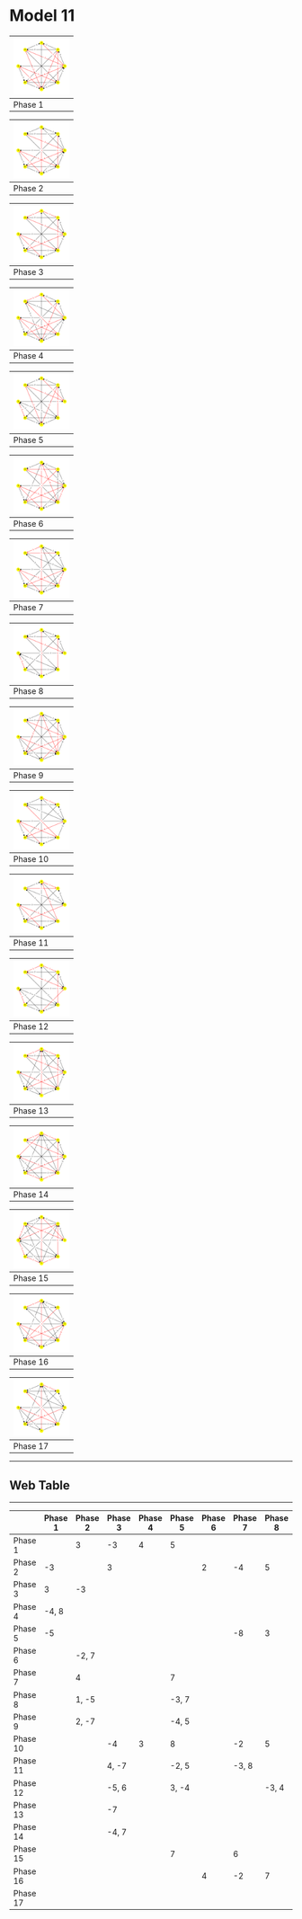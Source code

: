 # Model 11 #

|<img src="./model11_phase_0.png" width="100" height="100"> |
|---|
|Phase 1|

|<img src="./model11_phase_1.png" width="100" height="100"> |
|---|
|Phase 2|

|<img src="./model11_phase_2.png" width="100" height="100"> |
|---|
|Phase 3|

|<img src="./model11_phase_3.png" width="100" height="100"> |
|---|
|Phase 4|

|<img src="./model11_phase_4.png" width="100" height="100"> |
|---|
|Phase 5|

|<img src="./model11_phase_5.png" width="100" height="100"> |
|---|
|Phase 6|

|<img src="./model11_phase_6.png" width="100" height="100"> |
|---|
|Phase 7|

|<img src="./model11_phase_7.png" width="100" height="100"> |
|---|
|Phase 8|

|<img src="./model11_phase_8.png" width="100" height="100"> |
|---|
|Phase 9|

|<img src="./model11_phase_9.png" width="100" height="100"> |
|---|
|Phase 10|

|<img src="./model11_phase_10.png" width="100" height="100"> |
|---|
|Phase 11|

|<img src="./model11_phase_11.png" width="100" height="100"> |
|---|
|Phase 12|

|<img src="./model11_phase_12.png" width="100" height="100"> |
|---|
|Phase 13|

|<img src="./model11_phase_13.png" width="100" height="100"> |
|---|
|Phase 14|

|<img src="./model11_phase_14.png" width="100" height="100"> |
|---|
|Phase 15|

|<img src="./model11_phase_15.png" width="100" height="100"> |
|---|
|Phase 16|

|<img src="./model11_phase_16.png" width="100" height="100"> |
|---|
|Phase 17|

---
## Web Table ##
---
||Phase 1|Phase 2|Phase 3|Phase 4|Phase 5|Phase 6|Phase 7|Phase 8|Phase 9|Phase 10|Phase 11|Phase 12|Phase 13|Phase 14|Phase 15|Phase 16|Phase 17|
|---|---|---|---|---|---|---|---|---|---|---|---|---|---|---|---|---|---|
Phase 1||3|-3|4|5|||||||||||||
Phase 2|-3||3|||2|-4|5|7|||||||||
Phase 3|3|-3||||||||4|-4|5|7|-7||||
Phase 4|-4, 8|||||||||-3, 5||||||||
Phase 5|-5||||||-8|3|1|4|6|-3|||-7|||
Phase 6||-2, 7||||||||||||||-4, 5||
Phase 7||4|||7|||||5|3||||-2|2||
Phase 8||1, -5|||-3, 7|||||-4, 6||3, -7||||2, -8||
Phase 9||2, -7|||-4, 5||||||||3, -6|||||
Phase 10|||-4|3|8||-2|5|||4||-7||||7|
Phase 11|||4, -7||-2, 5||-3, 8|||-4, 7||||||||
Phase 12|||-5, 6||3, -4|||-3, 4|||||||7, -8|||
Phase 13|||-7||||||-3|-4||||7|5||4|
Phase 14|||-4, 7||||||||||4, -7|||||
Phase 15|||||7||6|||||3|1|||-6||
Phase 16||||||4|-2|7|||||||2||5|
Phase 17||||||||||4, -7|||-4, 7|||-2, 5||

